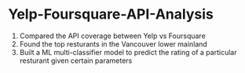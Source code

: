 # Yelp-Foursquare-API-Analysis

1. Compared the API coverage between Yelp vs Foursquare
2. Found the top resturants in the Vancouver lower mainland
3. Built a ML multi-classifier model to predict the rating of a particular resturant given certain parameters
